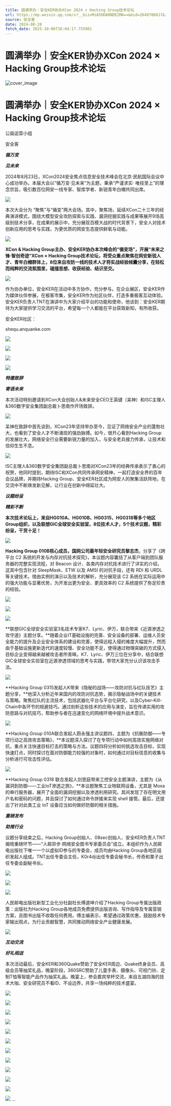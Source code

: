 ```yaml
---
title: 圆满举办｜安全KER协办XCon 2024 × Hacking Group技术论坛
url: https://mp.weixin.qq.com/s?__biz=MzA5ODA0NDE2MA==&mid=2649786817&idx=1&sn=28a257191184338e5107a0d3c86cf9f5&chksm=8893b9aebfe430b86d8bf2fb8e0d5caaacbbc89d2713208e3d2593c8de37ddada836d64933a4&scene=58&subscene=0#rd
source: 安全客
date: 2024-08-28
fetch_date: 2025-10-06T18:04:17.755901
---
```


# 圆满举办｜安全KER协办XCon 2024 × Hacking Group技术论坛

![cover_image](https://mmbiz.qpic.cn/sz_mmbiz_jpg/Ok4fxxCpBb5AiaxhYYuQSCiazAoLHAdFqkPcNNmKaqR5mN1Eu2vwGpHtkYzEMr0g7ZWNeSib4YkeeQY4U0ue5s1Tg/0?wx_fmt=jpeg)

# 圆满举办｜安全KER协办XCon 2024 × Hacking Group技术论坛

公益运营小组

安全客

***循万变***

***见未来***

2024年8月23日，XCon2024安全焦点信息安全技术峰会在北京·民航国际会议中心成功举办。本届大会以“循万变·见未来”为主题，秉承“严谨求实· 唯技至上”的理念宗旨，吸引数百位网安一线专家、智库学者、新锐青年白帽共同出席。

![](https://mmbiz.qpic.cn/sz_mmbiz_jpg/Ok4fxxCpBb5AiaxhYYuQSCiazAoLHAdFqkMXHwy9icUFFDbMVzqWAm4lMdFrQylZVFvpibkKHgO42nKXAM5WnBiavjQ/640?wx_fmt=jpeg&from=appmsg)

本次大会分为 “聚焦”与“循变”两大会场。其中，聚焦场，延续XCon二十三年的经典演讲模式，围绕大模型安全攻防探索与实践、漏洞挖掘实践与成果等展开9场高级别技术分享，在成果的展示中，充分展现百模大战的时代背景下，安全人对技术创新应用的思考与实践，为更优质的网安生态提供鲜氧与动能。

![](https://mmbiz.qpic.cn/sz_mmbiz_png/Ok4fxxCpBb5AiaxhYYuQSCiazAoLHAdFqkOUI1Ls3M4PZUmrsvibY1RpB1pk8YpkpDbTPBWHpltAibNr8Uia6dlwNlw/640?wx_fmt=png&from=appmsg)

**XCon & Hacking Group主办、安全KER协办本次峰会的“循变场”，开展“未来之锋·智创奇迹”XCon × Hacking Group技术论坛，将受众重点聚焦在网安新锐人才、青年白帽群体上，8位来自攻防一线的技术人才将实战经验倾囊分享，在轻松而纯粹的交流氛围里，碰撞思想、收获经验、结识至交。**

![](https://mmbiz.qpic.cn/sz_mmbiz_jpg/Ok4fxxCpBb5AiaxhYYuQSCiazAoLHAdFqk3RDKRZ1ibiat0mOXP4MJuHUibOqMbZRpeU9nOfqjpzmEJOeibrBogiasowA/640?wx_fmt=jpeg&from=appmsg)

作为协办单位，安全KER在活动中多方协作，充分参与。在企业展区，安全KER作为媒体伙伴参展，在极客市集，安全KER作为社区伙伴，打造多重极客互动体验。安全KER负责人TNT在演讲中为大家介绍平台的功能和使命，他谈到：安全KER期待为大家提供学习交流的平台，希望每一个人都能在平台获取新知，有所收获。

安全KER社区：

shequ.anquanke.com

![](https://mmbiz.qpic.cn/sz_mmbiz_png/Ok4fxxCpBb5AiaxhYYuQSCiazAoLHAdFqknzuQh00gxkvibHk5iajkh6W7mAJ4E3HtIvhueBeM4UhEJ1CkPSPN2XPg/640?wx_fmt=png&from=appmsg)

![](https://mmbiz.qpic.cn/sz_mmbiz_jpg/Ok4fxxCpBb5AiaxhYYuQSCiazAoLHAdFqkEebnHHwBAm9Wku0IuN7Via9FohaZa04flSOkUEDL1k8VHlMhWWb6LjQ/640?wx_fmt=jpeg&from=appmsg)

![](https://mmbiz.qpic.cn/sz_mmbiz_jpg/Ok4fxxCpBb5AiaxhYYuQSCiazAoLHAdFqkhGFpxE34n0TWbmNUnW97gvNnzk67p5F6uF2icg4nLOicG8iaBUyNJbS3g/640?wx_fmt=jpeg&from=appmsg)

![](https://mmbiz.qpic.cn/sz_mmbiz_gif/Ok4fxxCpBb5AiaxhYYuQSCiazAoLHAdFqkMjZDMsBc8ttdv2BuvHwxtzHmQWv2h9x8gGbGricUrxnaO3a8e5AGib0g/640?wx_fmt=gif&from=appmsg)

***特邀致辞***

***寄语未来***

本次活动特别邀请到XCon大会创始人&未来安全CEO王英键（呆神）和ISC主理人&360数字安全集团副总裁卜思南作开场致辞。

![](https://mmbiz.qpic.cn/sz_mmbiz_jpg/Ok4fxxCpBb5AiaxhYYuQSCiazAoLHAdFqkWic0ygViaMMgH4r7Lh2dYUxcT8wAE2mXPOoCvFfDROmjadbncORhwbrA/640?wx_fmt=jpeg&from=appmsg)

呆神在致辞中首先谈到，XCon23年坚持举办至今，见证了网络安全产业的蓬勃壮大，也看到了安全人才不断涌现的强劲脉搏。如今，很开心看到Hacking Group的发展壮大，网络安全行业需要新锐力量的加入，与安全老兵接力传承，让技术和信仰生生不息。

![](https://mmbiz.qpic.cn/sz_mmbiz_jpg/Ok4fxxCpBb5AiaxhYYuQSCiazAoLHAdFqkVpk3fgVFcXWK8l8RJ2LndhDicYpQAKFVU8CpEbEiclKOIxd63T7p5KQg/640?wx_fmt=jpeg&from=appmsg)

ISC主理人&360数字安全集团副总裁卜思南对XCon23年的经典传承表示了衷心的祝贺，他同时提到，期待ISC和XCon共同传承网安精神，一起打造安全界的百年会议品牌，并期待Hacking Group、安全KER社区成为网安人的聚集活跃阵地，在交流中不断焕发新见解，让行业在创新中绵延壮大。

***议题纷呈***

***精彩不断***

**本次技术论坛上，来自HG010A、HG010B、HG0315、HG0318等多个地区Group组织，以及联想GIC全球安全实验室，8位技术人才，5个技术议题，精彩纷呈，干货十足！**

![](https://mmbiz.qpic.cn/sz_mmbiz_jpg/Ok4fxxCpBb5AiaxhYYuQSCiazAoLHAdFqkbpdeerbJtLmwKvQhbfAELFCf48kkAgFUQmH75yWPSkuZicyicOBuS3uQ/640?wx_fmt=jpeg&from=appmsg)

**Hacking Group 010B核心成员，国网公司最年轻安全研究员黎志杰**，分享了《跨平台 C2 系统的开发与内存对抗技术探究》，本议题内容囊括了从客户端到团队服务器的完整实现流程，对 Beacon 设计、各类内存对抗技术进行了详实的介绍，这其中包含针对 SleepMask、ETW 以及 AMSI 的对抗手段，还有 RDI 和 URDL 等关键技术。借由实例的演示以及技术的解析，充分展现该 C2 系统在实际运用中的强大功能与显著优势，为开发出更为安全、更具效率的 C2 系统提供了弥足珍贵的经验。

![](https://mmbiz.qpic.cn/sz_mmbiz_jpg/Ok4fxxCpBb5AiaxhYYuQSCiazAoLHAdFqkyM1SR4OdcBOccssZsl8HbZ01jXP7BQE04A1S4Ax60zFLXljIszpFxQ/640?wx_fmt=jpeg&from=appmsg)

![](https://mmbiz.qpic.cn/sz_mmbiz_jpg/Ok4fxxCpBb5AiaxhYYuQSCiazAoLHAdFqkJR2G0jzMgficEsDdatWVZJhIj7kI7ceS3bxgKS1QY8SvibWb4SQvvakA/640?wx_fmt=jpeg&from=appmsg)

![](https://mmbiz.qpic.cn/sz_mmbiz_jpg/Ok4fxxCpBb5AiaxhYYuQSCiazAoLHAdFqkdCKUTF8jWkNWKqlE1mictHBamGibFUCZHKpIpaXwNe7pOlSxStRxJtrQ/640?wx_fmt=jpeg&from=appmsg)

**联想GIC全球安全实验室3名技术专家K7、Lyric、伊万，联合带来《近源渗透之攻守道》主题分享。**随着企业IT基础设施的完善、安全设备的部署、运维人员安全能力的提升及企业安全体系的建设和完善，使得远程入侵的难度大幅提升，然而由于基础设施更新迭代的速度较慢、安全功能不足，使得通过物理突破的方式侵入目标企业变得越来越被攻击者所青睐。K7、Lyric、伊万三位在分享中，结合联想GIC全球安全实验室在近源渗透领域的思考与实践，带领大家充分认识该攻击手法。

![](https://mmbiz.qpic.cn/sz_mmbiz_jpg/Ok4fxxCpBb5AiaxhYYuQSCiazAoLHAdFqkeeQunLF7aK0nVia3loIjlochs06UEDcxefVlgUt5tkLmzmHuO4zm0Ew/640?wx_fmt=jpeg&from=appmsg)

**Hacking Group 0315发起人K带来《隐秘的战场——攻防对抗与红队技艺》主题分享，**他深入分析近年来国内的攻防对抗态势，揭示隐秘战场中的关键技术与策略。聚焦红队的主流技术，包括武器化平台与平台化研究，以及Cyber-Kill-Chain中各环节的规避技巧。通过剖析这些技术的应用与演变，旨在传递实用的攻防思路与对抗技巧，帮助参与者在迅速变化的网络环境中提升战术意识。

![](https://mmbiz.qpic.cn/sz_mmbiz_jpg/Ok4fxxCpBb5AiaxhYYuQSCiazAoLHAdFqkSLDDEZicZAzGRZNmw6Ln0ibGyhNVwzDYSZoqib3401qGgR3oGocEt45UA/640?wx_fmt=jpeg&from=appmsg)

**Hacking Group 010A联合发起人蔚永强主讲议题四，主题为《抗衡防御——专项行动之高效攻击策略》，**本议题深入探讨了在专项行动中如何高效实施网络对抗，重点关注快速目标打击的策略与方法。议题四将分析如何挑选攻击目标，实现快速打点，同时探讨在面对防御能力较强的对象时，如何通过对目标信息的收集与分析进行可攻击性评估。

![](https://mmbiz.qpic.cn/sz_mmbiz_jpg/Ok4fxxCpBb5AiaxhYYuQSCiazAoLHAdFqkOfNYRuNOsBx3v2KBeNFROeb2pBE5z9baccmE7Rq669UhbnCumURDmA/640?wx_fmt=jpeg&from=appmsg)

**Hacking Group 0318 联合发起人剑思庭带来工控安全主题演讲，主题为《从漏洞到防御——工业IoT渗透之旅》，**本议题聚焦工业物联网设备，尤其是 Moxa 的串行服务器，展开了全面的漏洞挖掘以及渗透利用研究。其间发现了存在明文用户名和密码的问题，并且探讨了如何通过命令拼接来实现 shell 接管。最后，还提出了针对此类工业 IoT 设备应当如何做好防御的相关措施。

***重磅发布***

***助推行业***

议题分享结束之后，Hacking Group创始人、08sec创始人、安全KER负责人TNT揭晓重磅环节——“人邮异步·网络安全图书专家委员会”成立。本组织作为人民邮电出版社下唯一一个以虚拟ID参与的专委会，成员均由Hacking Group各地区组织发起人组成。TNT出任专委会主任，K0r4dji出任专委会秘书长，传奇和栗子出任专委会副秘书长。

![](https://mmbiz.qpic.cn/sz_mmbiz_jpg/Ok4fxxCpBb5AiaxhYYuQSCiazAoLHAdFqkcHyFMcVQIC5uZMQfAuE8MkpxS05E5TaFSe4UAraUM5iaMcSTSnaAryg/640?wx_fmt=jpeg&from=appmsg)

![](https://mmbiz.qpic.cn/sz_mmbiz_jpg/Ok4fxxCpBb5AiaxhYYuQSCiazAoLHAdFqkOicoIfg5cLEjHeibNuSSh8Gy3FhJbGFmzzbcU9wNAxibrfUlfkD4Nic24g/640?wx_fmt=jpeg&from=appmsg)

![](https://mmbiz.qpic.cn/sz_mmbiz_jpg/Ok4fxxCpBb5AiaxhYYuQSCiazAoLHAdFqkoQRXyBb9d7OcFGX9YO3UlDOw6Zmicia2Ne0F8uglh3BWPwCUymkrJQ6g/640?wx_fmt=jpeg&from=appmsg)

人民邮电出版社新型工业化分社副社长傅道坤介绍了Hacking Group专属出版政策：出版社为Hacking Group各地成员免费提供出版咨询、写作指导及专属营销方案，且图书出版不收取任何费用。傅主编表示，希望通过政策优惠，鼓励技术专家输出观点，为行业贡献智慧，共同推动网络安全产业健康发展。

![](https://mmbiz.qpic.cn/sz_mmbiz_jpg/Ok4fxxCpBb5AiaxhYYuQSCiazAoLHAdFqk7DkPr0zhgkwQnwqdCEfgOIAibFL83F1qUlicl0Y9I93j7KToKaqQY2Bg/640?wx_fmt=jpeg&from=appmsg)

***互动交流***

***好礼相送***

本次活动最后，安全KER和360Quake赞助了安全KER周边、Quake终身会员、高级会员等抽奖礼品，晚宴阶段，360SRC赞助了儿童手表、摄像头、可视门铃、定制T恤等智能产品作为抽奖礼品。晚宴上，参会嘉宾举杯交流，来自五湖四海的技术大咖、安全研究员不看ID、不设边界，共享一场纯粹的技术盛宴。

![](https://mmbiz.qpic.cn/sz_mmbiz_jpg/Ok4fxxCpBb5AiaxhYYuQSCiazAoLHAdFqkia9wvicDMLrfO7gB0UlQjcvQIRyjbSBlq4rSbq1jJf5GaPoJYE4mFRmQ/640?wx_fmt=jpeg&from=appmsg)

![](https://mmbiz.qpic.cn/sz_mmbiz_jpg/Ok4fxxCpBb5AiaxhYYuQSCiazAoLHAdFqkny3MXKJic10oSNpNE3B8MxA7kCQKdEm6wjaibjq6vKxAHibEk8FStf1xA/640?wx_fmt=jpeg&from=appmsg)

![](https://mmbiz.qpic.cn/sz_mmbiz_jpg/Ok4fxxCpBb5AiaxhYYuQSCiazAoLHAdFqkicx0MQknZBJYDaXkCoPiaiaBQMY7EGov24BLRtldb8ibThWDMpOHib0rs3Q/640?wx_fmt=jpeg&from=appmsg)

![](https://mmbiz.qpic.cn/sz_mmbiz_jpg/Ok4fxxCpBb5AiaxhYYuQSCiazAoLHAdFqkmqolBibz2y6F2lmFak6hwOQ9hh0VQibgUByNs7bmgbnqKg1j5iacqdgNw/640?wx_fmt=jpeg&from=appmsg)

![](https://mmbiz.qpic.cn/sz_mmbiz_jpg/Ok4fxxCpBb5AiaxhYYuQSCiazAoLHAdFqkbKt7eiaux2pFodPCF2ugcicHDbkl8lvD3bCheMxpJdTvhuu8xJcXibZlA/640?wx_fmt=jpeg&from=appmsg)

![](https://mmbiz.qpic.cn/sz_mmbiz_jpg/Ok4fxxCpBb5AiaxhYYuQSCiazAoLHAdFqkAIbLM567icaeO3BtA7UdozsEOlgniadtKA62xQlAmto7BLZf7TBibcuSQ/640?wx_fmt=jpeg&from=appmsg)

![](https://mmbiz.qpic.cn/sz_mmbiz_jpg/Ok4fxxCpBb5AiaxhYYuQSCiazAoLHAdFqk62j2PKW4jg3et5fL2zt9tsJxibF6gYZpn7XnAJicLoJjLUbf7odZV5VQ/640?wx_fmt=jpeg&from=appmsg)

![](https://mmbiz.qpic.cn/sz_mmbiz_jpg/Ok4fxxCpBb5AiaxhYYuQSCiazAoLHAdFqkL8K7fK4fic6feljFDNmPTVWfo3KPaPMr09oKe8atFicKm1mZYWNSp1Gg/640?wx_fmt=jpeg&from=appmsg)

![](https://mmbiz.qpic.cn/sz_mmbiz_jpg/Ok4fxxCpBb5AiaxhYYuQSCiazAoLHAdFqktvEBkfia6XPdS3Pe3spBsf71KWCPjmuwos6HApuxakpA81jQgEoXnoA/640?wx_fmt=jpeg&from=appmsg)

![](https://mmbiz.qpic.cn/sz_mmbiz_jpg/Ok4fxxCpBb5AiaxhYYuQSCiazAoLHAdFqkM9xkBw0ymO7TI0FkX8QNPcv5iaW9HUbUl6ao7vme9bvVXXDml7iaZJuQ/640?wx_fmt=jpeg&from=appmsg)

![](https://mmbiz.qpic.cn/sz_mmbiz_jpg/Ok4fxxCpBb5AiaxhYYuQSCiazAoLHAdFqkz4db6ACZ0LKPoILibrQqpBPLEnEUrPZWuvR1DWo77tV9CGeHOQ9iaQpQ/640?wx_fmt=jpeg&from=appmsg)

![](https://mmbiz.qpic.cn/sz_mmbiz_jpg/Ok4fxxCpBb5AiaxhYYuQSCiazAoLHAdFqkPEbPYMVp2J3GJ3s5QAjGGdLlPpyRsxLpdoe0PBsxEZy8LwISTxF9QA/640?wx_fmt=jpeg&from=appmsg)
...